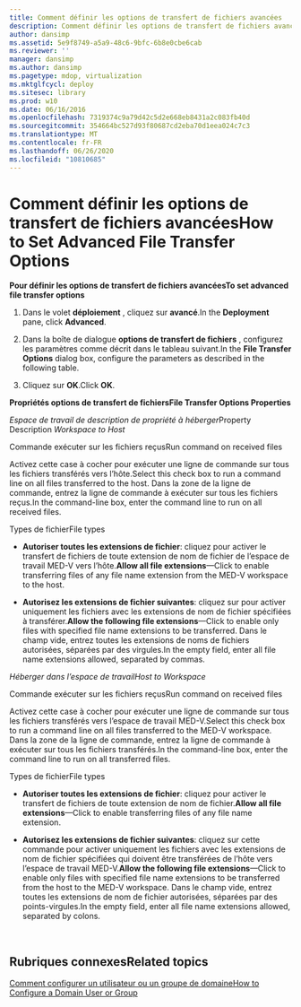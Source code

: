 ```yaml
---
title: Comment définir les options de transfert de fichiers avancées
description: Comment définir les options de transfert de fichiers avancées
author: dansimp
ms.assetid: 5e9f8749-a5a9-48c6-9bfc-6b8e0cbe6cab
ms.reviewer: ''
manager: dansimp
ms.author: dansimp
ms.pagetype: mdop, virtualization
ms.mktglfcycl: deploy
ms.sitesec: library
ms.prod: w10
ms.date: 06/16/2016
ms.openlocfilehash: 7319374c9a79d42c5d2e668eb8431a2c083fb40d
ms.sourcegitcommit: 354664bc527d93f80687cd2eba70d1eea024c7c3
ms.translationtype: MT
ms.contentlocale: fr-FR
ms.lasthandoff: 06/26/2020
ms.locfileid: "10810685"
---
```

# <span data-ttu-id="daf36-103">Comment définir les options de transfert de fichiers avancées</span><span class="sxs-lookup"><span data-stu-id="daf36-103">How to Set Advanced File Transfer Options</span></span>


**<span data-ttu-id="daf36-104">Pour définir les options de transfert de fichiers avancées</span><span class="sxs-lookup"><span data-stu-id="daf36-104">To set advanced file transfer options</span></span>**

1.  <span data-ttu-id="daf36-105">Dans le volet **déploiement** , cliquez sur **avancé**.</span><span class="sxs-lookup"><span data-stu-id="daf36-105">In the **Deployment** pane, click **Advanced**.</span></span>

2.  <span data-ttu-id="daf36-106">Dans la boîte de dialogue **options de transfert de fichiers** , configurez les paramètres comme décrit dans le tableau suivant.</span><span class="sxs-lookup"><span data-stu-id="daf36-106">In the **File Transfer Options** dialog box, configure the parameters as described in the following table.</span></span>

3.  <span data-ttu-id="daf36-107">Cliquez sur **OK**.</span><span class="sxs-lookup"><span data-stu-id="daf36-107">Click **OK**.</span></span>

**<span data-ttu-id="daf36-108">Propriétés options de transfert de fichiers</span><span class="sxs-lookup"><span data-stu-id="daf36-108">File Transfer Options Properties</span></span>**

<span data-ttu-id="daf36-109">*Espace de travail de description de propriété à héberger*</span><span class="sxs-lookup"><span data-stu-id="daf36-109">Property Description *Workspace to Host*</span></span>

<span data-ttu-id="daf36-110">Commande exécuter sur les fichiers reçus</span><span class="sxs-lookup"><span data-stu-id="daf36-110">Run command on received files</span></span>

<span data-ttu-id="daf36-111">Activez cette case à cocher pour exécuter une ligne de commande sur tous les fichiers transférés vers l’hôte.</span><span class="sxs-lookup"><span data-stu-id="daf36-111">Select this check box to run a command line on all files transferred to the host.</span></span> <span data-ttu-id="daf36-112">Dans la zone de la ligne de commande, entrez la ligne de commande à exécuter sur tous les fichiers reçus.</span><span class="sxs-lookup"><span data-stu-id="daf36-112">In the command-line box, enter the command line to run on all received files.</span></span>

<span data-ttu-id="daf36-113">Types de fichier</span><span class="sxs-lookup"><span data-stu-id="daf36-113">File types</span></span>

-   <span data-ttu-id="daf36-114">**Autoriser toutes les extensions de fichier**: cliquez pour activer le transfert de fichiers de toute extension de nom de fichier de l’espace de travail MED-V vers l’hôte.</span><span class="sxs-lookup"><span data-stu-id="daf36-114">**Allow all file extensions**—Click to enable transferring files of any file name extension from the MED-V workspace to the host.</span></span>

-   <span data-ttu-id="daf36-115">**Autorisez les extensions de fichier suivantes**: cliquez sur pour activer uniquement les fichiers avec les extensions de nom de fichier spécifiées à transférer.</span><span class="sxs-lookup"><span data-stu-id="daf36-115">**Allow the following file extensions**—Click to enable only files with specified file name extensions to be transferred.</span></span> <span data-ttu-id="daf36-116">Dans le champ vide, entrez toutes les extensions de noms de fichiers autorisées, séparées par des virgules.</span><span class="sxs-lookup"><span data-stu-id="daf36-116">In the empty field, enter all file name extensions allowed, separated by commas.</span></span>

*<span data-ttu-id="daf36-117">Héberger dans l’espace de travail</span><span class="sxs-lookup"><span data-stu-id="daf36-117">Host to Workspace</span></span>*

<span data-ttu-id="daf36-118">Commande exécuter sur les fichiers reçus</span><span class="sxs-lookup"><span data-stu-id="daf36-118">Run command on received files</span></span>

<span data-ttu-id="daf36-119">Activez cette case à cocher pour exécuter une ligne de commande sur tous les fichiers transférés vers l’espace de travail MED-V.</span><span class="sxs-lookup"><span data-stu-id="daf36-119">Select this check box to run a command line on all files transferred to the MED-V workspace.</span></span> <span data-ttu-id="daf36-120">Dans la zone de la ligne de commande, entrez la ligne de commande à exécuter sur tous les fichiers transférés.</span><span class="sxs-lookup"><span data-stu-id="daf36-120">In the command-line box, enter the command line to run on all transferred files.</span></span>

<span data-ttu-id="daf36-121">Types de fichier</span><span class="sxs-lookup"><span data-stu-id="daf36-121">File types</span></span>

-   <span data-ttu-id="daf36-122">**Autoriser toutes les extensions de fichier**: cliquez pour activer le transfert de fichiers de toute extension de nom de fichier.</span><span class="sxs-lookup"><span data-stu-id="daf36-122">**Allow all file extensions**—Click to enable transferring files of any file name extension.</span></span>

-   <span data-ttu-id="daf36-123">**Autorisez les extensions de fichier suivantes**: cliquez sur cette commande pour activer uniquement les fichiers avec les extensions de nom de fichier spécifiées qui doivent être transférées de l’hôte vers l’espace de travail MED-V.</span><span class="sxs-lookup"><span data-stu-id="daf36-123">**Allow the following file extensions**—Click to enable only files with specified file name extensions to be transferred from the host to the MED-V workspace.</span></span> <span data-ttu-id="daf36-124">Dans le champ vide, entrez toutes les extensions de nom de fichier autorisées, séparées par des points-virgules.</span><span class="sxs-lookup"><span data-stu-id="daf36-124">In the empty field, enter all file name extensions allowed, separated by colons.</span></span>

 

## <span data-ttu-id="daf36-125">Rubriques connexes</span><span class="sxs-lookup"><span data-stu-id="daf36-125">Related topics</span></span>


[<span data-ttu-id="daf36-126">Comment configurer un utilisateur ou un groupe de domaine</span><span class="sxs-lookup"><span data-stu-id="daf36-126">How to Configure a Domain User or Group</span></span>](how-to-configure-a-domain-user-or-groupmedvv2.md)

 

 





